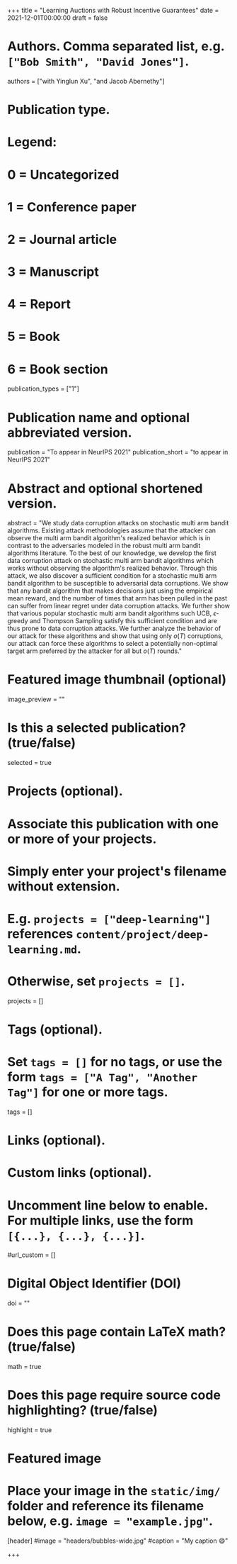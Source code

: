+++
title = "Learning Auctions with Robust Incentive Guarantees"
date = 2021-12-01T00:00:00
draft = false

# Authors. Comma separated list, e.g. `["Bob Smith", "David Jones"]`.
authors = ["with Yinglun Xu", "and Jacob Abernethy"]

# Publication type.
# Legend:
# 0 = Uncategorized
# 1 = Conference paper
# 2 = Journal article
# 3 = Manuscript
# 4 = Report
# 5 = Book
# 6 = Book section
publication_types = ["1"]

# Publication name and optional abbreviated version.
publication = "To appear in NeurIPS 2021"
publication_short = "to appear in NeurIPS 2021"

# Abstract and optional shortened version.
abstract = "We study data corruption attacks on stochastic multi arm bandit algorithms. Existing attack methodologies assume that the attacker can observe the multi arm bandit algorithm's realized behavior which is in contrast to the adversaries modeled in the robust multi arm bandit algorithms literature. To the best of our knowledge, we develop the first data corruption attack on stochastic multi arm bandit algorithms which works without observing the algorithm's realized behavior. Through this attack, we also discover a sufficient condition for a stochastic multi arm bandit algorithm to be susceptible to adversarial data corruptions. We show that any bandit algorithm that makes decisions just using the empirical mean reward, and the number of times that arm has been pulled in the past can suffer from linear regret under data corruption attacks. We further show that various popular stochastic multi arm bandit algorithms such UCB, $\epsilon$-greedy and Thompson Sampling satisfy this sufficient condition and are thus prone to data corruption attacks. We further analyze the behavior of our attack for these algorithms and show that using only $o(T)$ corruptions, our attack can force these algorithms to select a potentially non-optimal target arm preferred by the attacker for all but $o(T)$ rounds."


# Featured image thumbnail (optional)
image_preview = ""

# Is this a selected publication? (true/false)
selected = true

# Projects (optional).
#   Associate this publication with one or more of your projects.
#   Simply enter your project's filename without extension.
#   E.g. `projects = ["deep-learning"]` references `content/project/deep-learning.md`.
#   Otherwise, set `projects = []`.
projects = []

# Tags (optional).
#   Set `tags = []` for no tags, or use the form `tags = ["A Tag", "Another Tag"]` for one or more tags.
tags = []

# Links (optional).


# Custom links (optional).
#   Uncomment line below to enable. For multiple links, use the form `[{...}, {...}, {...}]`.
#url_custom = [] 

# Digital Object Identifier (DOI)
doi = ""

# Does this page contain LaTeX math? (true/false)
math = true

# Does this page require source code highlighting? (true/false)
highlight = true

# Featured image
# Place your image in the `static/img/` folder and reference its filename below, e.g. `image = "example.jpg"`.
[header]
#image = "headers/bubbles-wide.jpg"
#caption = "My caption :smile:"

+++
